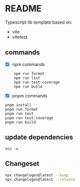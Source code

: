 # README

Typescript lib template based on:

- vite
- vitetest

## commands

- [x] npm commands

```shell
    npm run format
    npm run lint
    npm run test:coverage
    npm run build
```

- [x] pnpm commands

```shell
pnpm install
pnpm run format
pnpm run test
pnpm run test:coverage
pnpm run build

```

## update dependencies

```shell
ncu -u
```

## Changeset

```sh
npx changelogen@latest --bump
npx changelogen@latest --release
```
